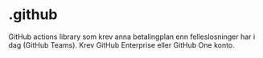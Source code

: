 # .github
GitHub actions library som krev anna betalingplan enn felleslosninger har i dag (GitHub Teams). Krev GitHub Enterprise eller GitHub One konto.
